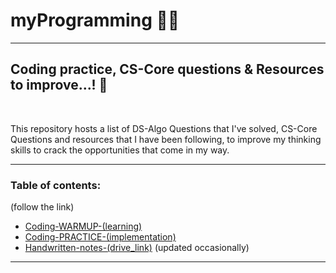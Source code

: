 
# myProgramming 👨‍💻
--------------------------------------------------------

## Coding practice, CS-Core questions & Resources to improve...! 🚀

<br>

This repository hosts a list of DS-Algo Questions that I've solved, CS-Core Questions and resources that I have 
been following, to improve my thinking skills to crack the opportunities that come in my way.  

------------------------------------

### Table of contents:
(follow the link)

- [Coding-WARMUP-(learning)](https://github.com/Surajv311/myProgramming/tree/master/Warmup-Prerequisites)
- [Coding-PRACTICE-(implementation)](https://github.com/Surajv311/myProgramming/tree/master/Coding)
- [Handwritten-notes-(drive_link)](https://drive.google.com/drive/folders/1DCXUvS2_-5aqUsNPJO7Wf8INegCi4Yi4?usp=sharing)
(updated occasionally) 

----------------------------------











